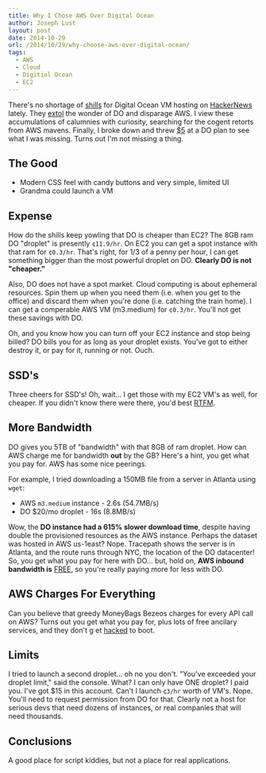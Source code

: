 ```yaml
---
title: Why I Chose AWS Over Digital Ocean
author: Joseph Lust
layout: post
date: 2014-10-29
url: /2014/10/29/why-choose-aws-over-digital-ocean/
tags:
  - AWS
  - Cloud
  - Digitial Ocean
  - EC2
---
```


There's no shortage of [shills][0] for Digital Ocean VM hosting on [HackerNews][1] lately. They [extol][2] the wonder of DO and disparage AWS. I view these accumulations of calumnies with curiosity, searching for the cogent retorts from AWS mavens. Finally, I broke down and threw [$5][3] at a DO plan to see what I was missing. Turns out I'm not missing a thing.

## The Good
- Modern CSS feel with candy buttons and very simple, limited UI
- Grandma could launch a VM

## Expense

How do the shills keep yowling that DO is cheaper than EC2? The 8GB ram DO "droplet" is presently `¢11.9/hr`. On EC2 you can get a spot instance with that ram for `¢0.3/hr`. That's right, for 1/3 of a penny per hour, I can get something bigger than the most powerful droplet on DO. **Clearly DO is not "cheaper."**

Also, DO does not have a spot market. Cloud computing is about ephemeral resources. Spin them up when you need them (i.e. when you get to the office) and discard them when you're done (i.e. catching the train home). I can get a comperable AWS VM (m3.medium) for `¢0.3/hr`. You'll not get these savings with DO.

Oh, and you know how you can turn off your EC2 instance and stop being billed? DO bills you for as long as your droplet exists. You've got to either destroy it, or pay for it, running or not. Ouch.

## SSD's

Three cheers for SSD's! Oh, wait... I get those with my EC2 VM's as well, for cheaper. If you didn't know there were there, you'd best [RTFM][4].

## More Bandwidth

DO gives you 5TB of "bandwidth" with that 8GB of ram droplet. How can AWS charge me for bandwidth **out** by the GB? Here's a hint, you get what you pay for. AWS has some nice peerings. 

For example, I tried downloading a 150MB file from a server in Atlanta using `wget`:

- AWS `m3.medium` instance - 2.6s (54.7MB/s)
- DO $20/mo droplet - 16s (8.8MB/s)

Wow, the **DO instance had a 615% slower download time**, despite having double the provisioned resources as the AWS instance. Perhaps the dataset was hosted in AWS us-1east? Nope. Tracepath shows the server is in Atlanta, and the route runs through NYC, the location of the DO datacenter! So, you get what you pay for here with DO... but, hold on, **AWS inbound bandwidth is** [FREE][5], so you're really paying more for less with DO.

## AWS Charges For Everything

Can you believe that greedy MoneyBags Bezeos charges for every API call on AWS? Turns out you get what you pay for, plus lots of free ancilary services, and they don't g et [hacked][6] to boot.

## Limits

I tried to launch a second droplet... oh no you don't. "You've exceeded your droplet limit," said the console. What? I can only have ONE droplet? I paid you. I've got $15 in this account. Can't I launch `¢3/hr` worth of VM's. Nope. You'll need to request permission from DO for that. Clearly not a host for serious devs that need dozens of instances, or real companies that will need thousands.

## Conclusions

A good place for script kiddies, but not a place for real applications.

 [0]: https://news.ycombinator.com/item?id=7720134
 [1]: https://news.ycombinator.com/item?id=8926631
 [2]: https://news.ycombinator.com/item?id=9522486
 [3]: https://www.digitalocean.com/pricing/
 [4]: https://docs.aws.amazon.com/AWSEC2/latest/UserGuide/ssd-instance-store.html
 [5]: https://aws.amazon.com/ec2/pricing/#Data_Transfer
 [6]: https://news.ycombinator.com/item?id=6447152
 
 
 
